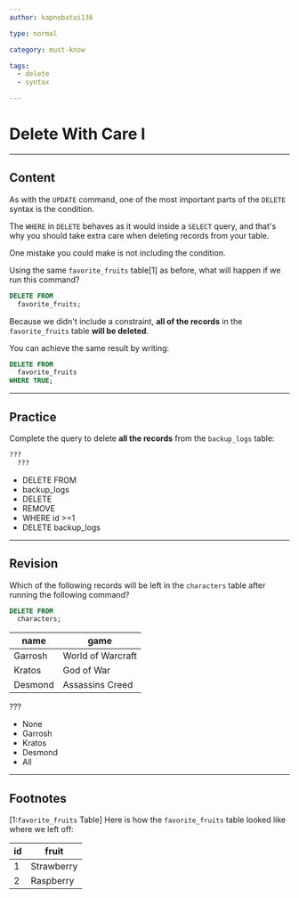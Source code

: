 ```yaml
---
author: kapnobatai136

type: normal

category: must-know

tags:
  - delete
  - syntax

---
```


# Delete With Care I

---

## Content

As with the `UPDATE` command, one of the most important parts of the `DELETE` syntax is the condition.

The `WHERE` in `DELETE` behaves as it would inside a `SELECT` query, and that's why you should take extra care when deleting records from your table.

One mistake you could make is not including the condition.

Using the same `favorite_fruits` table[1] as before, what will happen if we run this command?

```sql
DELETE FROM 
  favorite_fruits;
```

Because we didn't include a constraint, **all of the records** in the `favorite_fruits` table **will be deleted**.

You can achieve the same result by writing:

```sql
DELETE FROM
  favorite_fruits
WHERE TRUE;
```

---

## Practice

Complete the query to delete **all the records** from the `backup_logs` table:

```sql
??? 
  ???
```

- DELETE FROM
- backup_logs
- DELETE
- REMOVE
- WHERE id >=1
- DELETE backup_logs

---

## Revision

Which of the following records will be left in the `characters` table after running the following command?

```sql
DELETE FROM
  characters;
```

| name    | game              |
|---------|-------------------|
| Garrosh | World of Warcraft |
| Kratos  | God of War        |
| Desmond | Assassins Creed   |

???

- None
- Garrosh
- Kratos
- Desmond
- All

---

## Footnotes

[1:`favorite_fruits` Table]
Here is how the `favorite_fruits` table looked like where we left off:

| id | fruit      |
|----|------------|
| 1  | Strawberry |
| 2  | Raspberry  |